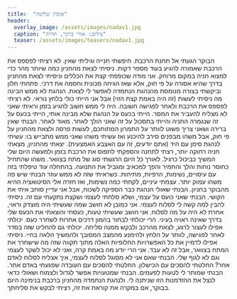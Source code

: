 ```yaml
---
title:  "אובדן שליטה"
header:
  overlay_image: /assets/images/nadav1.jpg
  caption: "צילום: אורי ברכר, חדרה"
  teaser: /assets/images/teasers/nadav1.jpg
---
```

<!--more-->

הבוקר הגעתי אל תחנת הרכבת. חיפשתי חנייה וגיליתי שאין. לא רציתי לפספס את הרכבת שאמורה להגיע בעוד מספר דקות. ניסיתי לצאת מהחניון כמה שיותר מהר כדי למצוא חניה במקום מרוחק. אני מודה שכופפתי קצת את הכללים וניסיתי לצאת מהחניון בדרך שהיא אסורה על פי חוק, אלא שאז הגיחה מכונית וחסמה את דרכי. פתחתי חלון וביקשתי בצורה מנומסת מהנהגת הנחמדה לאפשר לי לצאת. הנהגת לא ממש הבינה מה ניסיתי לעשות (זה היה באמת קצת הזוי) אבל אני הייתי כולי בלחץ נוראי. לא רציתי לפספס את הרכבת ולאחר לפגישה חשובה. היה לי ממש חשוב להגיע בזמן וראיתי שאני לא מצליח להעביר את המסר. הייתי בכעס על הנהגת שלא מבינה אותי, הייתי בכעס על זה שנגמרה החניה והייתי בתסכול על זה שאני הולך לאחר. מאוד לאחר.
הבנתי שאין ברירה ושאני צריך פשוט לוותר על התמרון המתוחכם, לעשות פרסה ולצאת מהחניון על פי חוק, אבל משהו מבפנים סירב להיכנע ואז עשיתי משהו שאני ממש מתבייש בו: עשיתי לנהגת סימן עם היד (אתם יודעים, זה עם האצבע האמצעית). יצאתי מהחניון, מצאתי חניה רחוקה יותר, רצתי לתחנה והספקתי לתפוס את הרכבת בזמן ולמעשה היום שלי המשיך כביכול כרגיל.
לאורך כל היום הרגשתי סוג של מתח בצוואר. משהו שהתחיל כחוסר נוחות והלך והחמיר והפך למכאיב ומגביל את התנועה. בהתחלה עוד טיפלתי בזה עם עיסויים, נשימות, הרפיות, מתיחות. כשראיתי שזה לא ממש עוזר הבנתי שיש פה משהו עמוק יותר. עצמתי עיניים, לקחתי כמה נשימות, ואז חזרה אלי הסיטואציה ההיא מהבוקר בחניון.
הבנתי שאולי הנהגת כבר הספיקה לשכוח, אבל אני עדיין סוחב איתי את הקושי. הבנתי שאני כועס על עצמי, ושלא סלחתי לעצמי ושקצת נתקעתי עם זה. ניסיתי להבין למה קשה לי לסלוח לעצמי.
אני כמובן לא חושב שמה שעשיתי היה מוצדק וראוי, אחרת לא היה על מה לסלוח. אני חושב שעשיתי טעות, כעסתי והוצאתי את הכעס שלי בדרך שאינה ראויה בעיני. הרי יכולתי לבחור בהמון דרכים אחרות לשחרר כעס. יכולתי אפילו לעצור לרגע, לצאת מהרכב ולבקש ממנה סליחה. יכולתי גם להחליט שזה בסדר לאחר לפגישה, לוותר על הלחץ ולהימנע מהמצב המסובך ולהמשיך הלאה בחיי. ניסיתי אפילו לדמיין את כל האפשרויות החלופיות האלה מתוך תקווה שזה מה שישחרר את המתח בצוואר, אבל זה לא עבד. אני הרי יודע מה באמת קרה, ואני לא יכול לשקר לעצמי וגם לא לגוף שלי.
הבנתי שאם אני לא מסוגל לסלוח לעצמי, איך אצליח לסלוח לאדם אחר?
החלטתי להסכים עם הכישלון. החלטתי להסכים עם העובדה שפגעתי באדם אחר. הבנתי שמותר לי לטעות לפעמים. הבנתי שמטעויות אפשר לגדול ולצמוח ושאולי כדאי לנצל את ההזדמנות הזו שניתנה לי.
ולנהגת הנחמדה מהחניון ברכבת בנימינה היום בבוקר, אם במקרה את קוראת את זה, רציתי לבקש את סליחתך.
